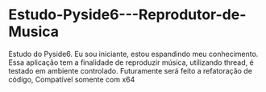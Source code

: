 # Estudo-Pyside6---Reprodutor-de-Musica
Estudo do Pyside6.
Eu sou iniciante, estou espandindo meu conhecimento.
Essa aplicação tem a finalidade de reproduzir música, utilizando  thread, é testado em ambiente controlado.
Futuramente será feito a refatoração de código,
Compatível somente com x64
